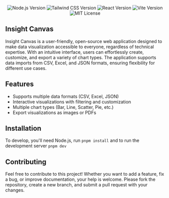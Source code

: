 <p align="center">
  <img src="https://img.shields.io/badge/node.js-v23.6.1-green?logo=node.js" alt="Node.js Version">
  <img src="https://img.shields.io/badge/tailwindcss-v4.0-blue?logo=tailwindcss" alt="Tailwind CSS Version">
  <img src="https://img.shields.io/badge/react-v19.0.0-61DAFB?logo=react" alt="React Version">
  <img src="https://img.shields.io/badge/vite-purple?logo=vite" alt="Vite Version">
  <img src="https://img.shields.io/badge/license-MIT-orange" alt="MIT License">
</p>


## Insight Canvas

Insight Canvas is a user-friendly, open-source web application designed to make data visualization accessible to everyone, regardless of technical expertise. With an intuitive interface, users can effortlessly create, customize, and export a variety of chart types. The application supports data imports from CSV, Excel, and JSON formats, ensuring flexibility for different use cases.

## Features
- Supports multiple data formats (CSV, Excel, JSON)
- Interactive visualizations with filtering and customization
- Multiple chart types (Bar, Line, Scatter, Pie, etc.)
- Export visualizations as images or PDFs

## Installation
 To develop, you'll need Node.js, run `pnpm install` and to run the development server `pnpm dev`

## Contributing
Feel free to contribute to this project! Whether you want to add a feature, fix a bug, or improve documentation, your help is welcome. Please fork the repository, create a new branch, and submit a pull request with your changes.
 
